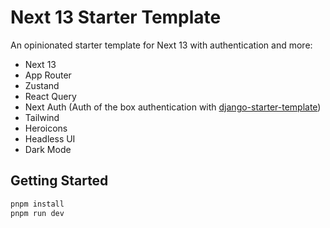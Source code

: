 # Next 13 Starter Template

An opinionated starter template for Next 13 with authentication and more:

- Next 13
- App Router
- Zustand
- React Query
- Next Auth (Auth of the box authentication with [django-starter-template](https://github.com/wilfredinni/django-starter-template))
- Tailwind
- Heroicons
- Headless UI
- Dark Mode

## Getting Started

```bash
pnpm install
pnpm run dev
```
